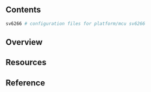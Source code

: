 ## Contents

```sh
sv6266 # configuration files for platform/mcu sv6266
```

## Overview

## Resources

## Reference
